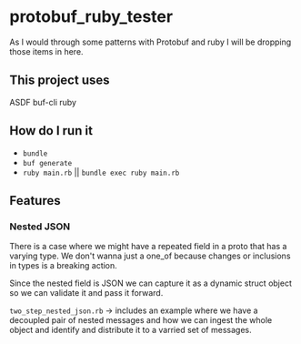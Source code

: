 # protobuf_ruby_tester

As I would through some patterns with Protobuf and ruby I will be dropping those items in here.

## This project uses
ASDF
buf-cli
ruby

## How do I run it
- `bundle`
- `buf generate`
- `ruby main.rb` || `bundle exec ruby main.rb`

## Features
### Nested JSON
There is a case where we might have a repeated field in a proto that has a varying type. We don't wanna just a one_of because changes or inclusions in types is a breaking action.

Since the nested field is JSON we can capture it as a dynamic struct object so we can validate it and pass it forward.

`two_step_nested_json.rb` -> includes an example where we have a decoupled pair of nested messages and how we can ingest the whole object and identify and distribute it to a varried set of messages.
